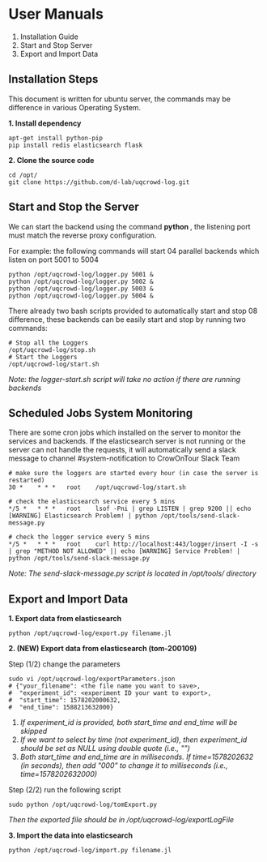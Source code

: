 # User Manuals 

1. Installation Guide
1. Start and Stop Server
1. Export and Import Data


## Installation Steps
This document is written for ubuntu server, the commands may be difference in various Operating System.

**1. Install dependency**
    
    apt-get install python-pip
    pip install redis elasticsearch flask


**2. Clone the source code**

    cd /opt/
    git clone https://github.com/d-lab/uqcrowd-log.git


## Start and Stop the Server
We can start the backend using the command **python <logger-script> <listening-port>**, the listening port must match the
reverse proxy configuration.

For example: the following commands will start 04 parallel backends which listen on port 5001 to 5004

    python /opt/uqcrowd-log/logger.py 5001 &
    python /opt/uqcrowd-log/logger.py 5002 &
    python /opt/uqcrowd-log/logger.py 5003 &
    python /opt/uqcrowd-log/logger.py 5004 &

There already two bash scripts provided to automatically start and stop 08 difference,
these backends can be easily start and stop by running two commands:

    # Stop all the Loggers
    /opt/uqcrowd-log/stop.sh
    # Start the Loggers
    /opt/uqcrowd-log/start.sh
    
*Note: the logger-start.sh script will take no action if there are running backends*
    
## Scheduled Jobs System Monitoring

There are some cron jobs which installed on the server to monitor the services and backends.
If the elasticsearch server is not running or the server can not handle the requests, it will automatically send
a slack message to channel #system-notification to CrowOnTour Slack Team

    # make sure the loggers are started every hour (in case the server is restarted)
    30 *    * * *   root    /opt/uqcrowd-log/start.sh
    
    # check the elasticsearch service every 5 mins
    */5 *   * * *   root    lsof -Pni | grep LISTEN | grep 9200 || echo [WARNING] Elasticsearch Problem! | python /opt/tools/send-slack-message.py
    
    # check the logger service every 5 mins
    */5 *   * * *   root    curl http://localhost:443/logger/insert -I -s | grep "METHOD NOT ALLOWED" || echo [WARNING] Service Problem! | python /opt/tools/send-slack-message.py

*Note: The send-slack-message.py script is located in /opt/tools/ directory*

## Export and Import Data

**1. Export data from elasticsearch**
    
    python /opt/uqcrowd-log/export.py filename.jl

**2. (NEW) Export data from elasticsearch (tom-200109)**

Step (1/2) change the parameters

    sudo vi /opt/uqcrowd-log/exportParameters.json
    # {"your_filename": <the file name you want to save>,
    #  "experiment_id": <experiment ID your want to export>,
    #  "start_time": 1578202000632,
    #  "end_time": 1588213632000}

1. *If experiment_id is provided, both start_time and end_time will be skipped*
1. *If we want to select by time (not experiment_id), then experiment_id should be set as NULL using double quote (i.e., "")*
1. *Both start_time and end_time are in milliseconds. If time=1578202632 (in seconds), then add "000" to change it to milliseconds (i.e., time=1578202632000)*

Step (2/2) run the following script

    sudo python /opt/uqcrowd-log/tomExport.py

*Then the exported file should be in /opt/uqcrowd-log/exportLogFile*

**3. Import the data into elasticsearch**

    python /opt/uqcrowd-log/import.py filename.jl
